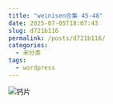```yaml
---
title: "weinisen合集 45-48"
date: 2025-07-05T18:07:43
slug: d721b116
permalink: /posts/d721b116/
categories:
  - 未分类
tags:
  - wordpress
---
```


![钙片](/images/wp/d721b116-89400d51.jpg)

